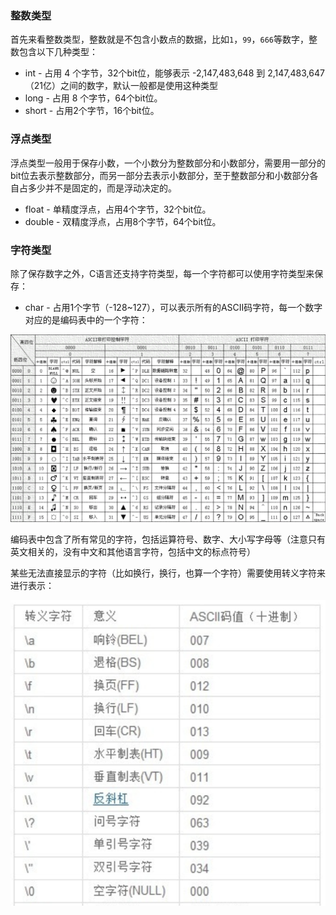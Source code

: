 ### 整数类型

首先来看整数类型，整数就是不包含小数点的数据，比如`1`，`99`，`666`等数字，整数包含以下几种类型：

- int - 占用 4 个字节，32个bit位，能够表示 -2,147,483,648 到 2,147,483,647 （21亿）之间的数字，默认一般都是使用这种类型
- long - 占用 8 个字节，64个bit位。
- short - 占用2个字节，16个bit位。

### 浮点类型

浮点类型一般用于保存小数，一个小数分为整数部分和小数部分，需要用一部分的bit位去表示整数部分，而另一部分去表示小数部分，至于整数部分和小数部分各自占多少并不是固定的，而是浮动决定的。

- float - 单精度浮点，占用4个字节，32个bit位。
- double - 双精度浮点，占用8个字节，64个bit位。

### 字符类型

除了保存数字之外，C语言还支持字符类型，每一个字符都可以使用字符类型来保存：

- char - 占用1个字节（-128~127），可以表示所有的ASCII码字符，每一个数字对应的是编码表中的一个字符：

![](./img/img_09.png)

编码表中包含了所有常见的字符，包括运算符号、数字、大小写字母等（注意只有英文相关的，没有中文和其他语言字符，包括中文的标点符号）

某些无法直接显示的字符（比如换行，换行，也算一个字符）需要使用转义字符来进行表示：

![](./img/img_10.png)